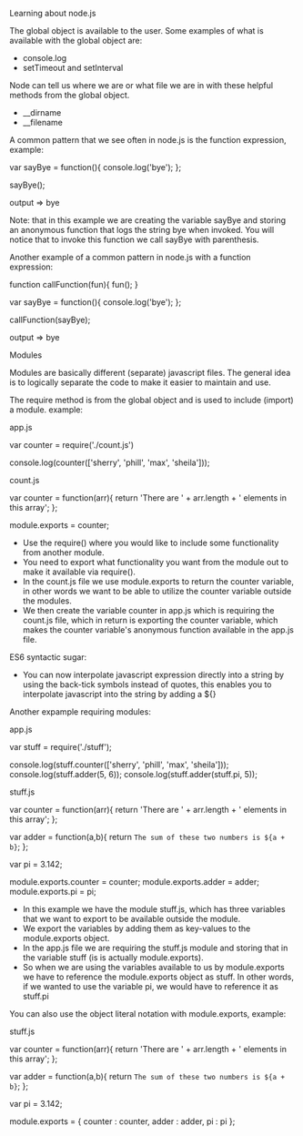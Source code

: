 Learning about node.js

The global object is available to the user.
Some examples of what is available with the global object are:
- console.log
- setTimeout and setInterval

Node can tell us where we are or what file we are in with these helpful methods from the global object.
- __dirname
- __filename

A common pattern that we see often in node.js is the function expression, example:

var sayBye = function(){
    console.log('bye');
};

sayBye();

output => bye

Note: that in this example we are creating the variable sayBye and storing an anonymous function that logs the string bye when invoked. You will notice that to invoke this function we call sayBye with parenthesis.

Another example of a common pattern in node.js with a function expression:

function callFunction(fun){
    fun();
}

var sayBye = function(){
    console.log('bye');
};

callFunction(sayBye);

output => bye

Modules

Modules are basically different (separate) javascript files. The general idea is to logically separate the code to make it easier to maintain and use.

The require method is from the global object and is used to include (import) a module.
example:

app.js

var counter = require('./count.js')

console.log(counter(['sherry', 'phill', 'max', 'sheila']));


count.js

var counter = function(arr){
    return 'There are ' + arr.length + ' elements in this array';
};

module.exports = counter;

- Use the require() where you would like to include some functionality from another module.
- You need to export what functionality you want from the module out to make it available via require().
- In the count.js file we use module.exports to return the counter variable, in other words we want to be able to utilize the counter variable outside the modules.
- We then create the variable counter in app.js which is requiring the count.js file, which in return is exporting the counter variable, which makes the counter variable's anonymous function available in the app.js file.

ES6 syntactic sugar:
- You can now interpolate javascript expression directly into a string by using the back-tick symbols instead of quotes, this enables you to interpolate javascript into the string by adding a ${<YOUR JAVASCRIPT EXPRESSION>}

Another expample requiring modules:

app.js

var stuff = require('./stuff');

console.log(stuff.counter(['sherry', 'phill', 'max', 'sheila']));
console.log(stuff.adder(5, 6));
console.log(stuff.adder(stuff.pi, 5));

stuff.js

var counter = function(arr){
    return 'There are ' + arr.length + ' elements in this array';
};

var adder = function(a,b){
    return `The sum of these two numbers is ${a + b}`;
};

var pi = 3.142;

module.exports.counter = counter;
module.exports.adder = adder;
module.exports.pi = pi;

- In this example we have the module stuff.js, which has three variables that we want to export to be available outside the module.
- We export the variables by adding them as key-values to the module.exports object.
- In the app.js file we are requiring the stuff.js module and storing that in the variable stuff (is is actually module.exports).
- So when we are using the variables available to us by module.exports we have to reference the module.exports object as stuff. In other words, if we wanted to use the variable pi, we would have to reference it as stuff.pi

You can also use the object literal notation with module.exports, example:

stuff.js

var counter = function(arr){
    return 'There are ' + arr.length + ' elements in this array';
};

var adder = function(a,b){
    return `The sum of these two numbers is ${a + b}`;
};

var pi = 3.142;

module.exports = {
    counter :  counter,
    adder   :  adder,
    pi      :  pi
};
